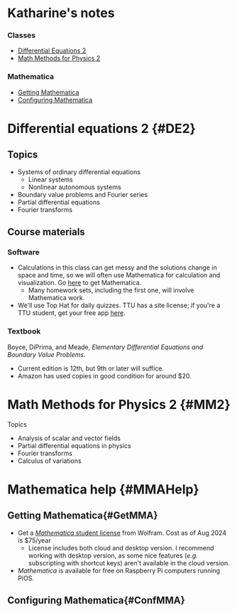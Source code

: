 Katharine's notes 
=== 


### Classes
* [Differential Equations 2](#DE2)
* [Math Methods for Physics 2](#MM2)

### Mathematica

* [Getting Mathematica](#GetMMA)
* [Configuring Mathematica](#ConfMMA)

# Differential equations 2 {#DE2}

## Topics
* Systems of ordinary differential equations
  * Linear systems
  * Nonlinear autonomous systems
* Boundary value problems and Fourier series
* Partial differential equations
* Fourier transforms

## Course materials

### Software
* Calculations in this class can get messy and the solutions change in space and time, so we will often use Mathematica for calculation and visualization. Go [here](#GetMMA) to get Mathematica. 
  * Many homework sets, including the first one, will involve
  Mathematica work. 
* We'll use Top Hat for daily quizzes. TTU has a site license; if you're a TTU student, get your free app [here](https://www.depts.ttu.edu/itts/software/tophat.php).


### Textbook

Boyce, DiPrima, and Meade, *Elementary Differential Equations and Boundary Value Problems.* 
* Current edition is 12th, but 9th or later will suffice.
* Amazon has used copies in good condition for around $20.


# Math Methods for Physics 2 {#MM2}

Topics
* Analysis of scalar and vector fields
* Partial differential equations in physics
* Fourier transforms
* Calculus of variations



# Mathematica help {#MMAHelp}

## Getting Mathematica{#GetMMA}
* Get a [*Mathematica* student license](https://www.wolfram.com/mathematica/pricing/students/) from Wolfram. Cost as of Aug 2024 is $75/year
  * License includes both cloud and desktop version. I recommend working with desktop version, as some nice features (*e.g.* subscripting with shortcut keys) aren't available in the cloud version.
* *Mathematica* is available for free on Raspberry Pi computers running PiOS. 

## Configuring Mathematica{#ConfMMA}